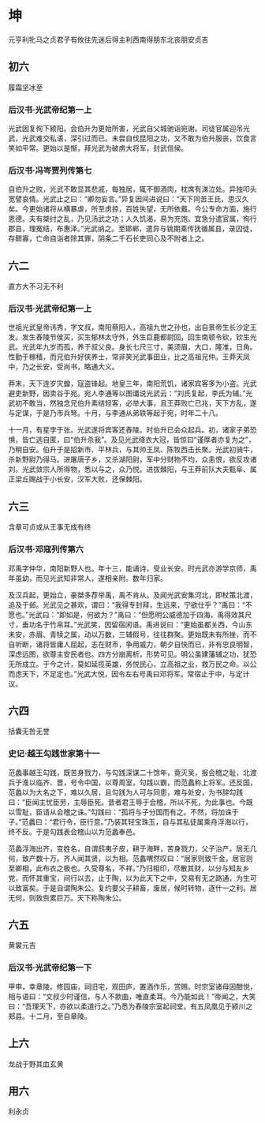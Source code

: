 # 坤
元亨利牝马之贞君子有攸往先迷后得主利西南得朋东北丧朋安贞吉

## 初六
履霜坚冰至

### 后汉书·光武帝纪第一上
光武因复徇下颍阳。会伯升为更始所害，光武自父城驰诣宛谢。司徒官属迎吊光武，光武难交私语，深引过而已。未尝自伐昆阳之功，又不敢为伯升服丧，饮食言笑如平常。更始以是惭，拜光武为破虏大将军，封武信侯。

### 后汉书·冯岑贾列传第七
自伯升之败，光武不敢显其悲戚，每独居，辄不御酒肉，枕席有涕泣处。异独叩头宽譬哀情。光武止之曰：“卿勿妄言。”异复因间进说曰：“天下同苦王氏，思汉久矣。今更始诸将从横暴虐，所至虏掠，百姓失望，无所依戴。今公专命方面，施行恩德。夫有桀纣之乱，乃见汤武之功；人久饥渴，易为充饱。宜急分遣官属，徇行郡县，理冤结，布惠泽。”光武纳之。至邯郸，遣异与铫期乘传抚循属县，录囚徒，存鳏寡，亡命自诣者除其罪，阴条二千石长吏同心及不附者上之。

## 六二
直方大不习无不利

### 后汉书·光武帝纪第一上
世祖光武皇帝讳秀，字文叔，南阳蔡阳人，高祖九世之孙也，出自景帝生长沙定王发。发生舂陵节侯买，买生郁林太守外，外生巨鹿都尉回，回生南顿令钦，钦生光武。光武年九岁而孤，养于叔父良。身长七尺三寸，美须眉，大口，隆准，日角。性勤于稼穑，而兄伯升好侠养士，常非笑光武事田业，比之高祖兄仲。王莽天凤中，乃之长安，受尚书，略通大义。

莽末，天下连岁灾蝗，寇盗锋起。地皇三年，南阳荒饥，诸家宾客多为小盗。光武避吏新野，因卖谷于宛。宛人李通等以图谶说光武云：“刘氏复起，李氏为辅。”光武初不敢当，然独念兄伯升素结轻客，必举大事，且王莽败亡已兆，天下方乱，遂与定谋，于是乃市兵弩。十月，与李通从弟轶等起于宛，时年二十八。

十一月，有星孛于张。光武遂将宾客还舂陵。时伯升已会众起兵。初，诸家子弟恐惧，皆亡逃自匿，曰“伯升杀我”。及见光武绛衣大冠，皆惊曰“谨厚者亦复为之”，乃稍自安。伯升于是招新市、平林兵，与其帅王凤、陈牧西击长聚。光武初骑牛，杀新野尉乃得马。进屠唐子乡，又杀湖阳尉。军中分财物不均，众恚恨，欲反攻诸刘。光武敛宗人所得物，悉以与之，众乃悦。进拔棘阳，与王莽前队大夫甄阜、属正梁丘赐战于小长安，汉军大败，还保棘阳。

## 六三
含章可贞或从王事无成有终

### 后汉书·邓寇列传第六
邓禹字仲华，南阳新野人也。年十三，能诵诗，受业长安。时光武亦游学京师，禹年虽幼，而见光武知非常人，遂相亲附。数年归家。

及汉兵起，更始立，豪桀多荐举禹，禹不肯从。及闻光武安集河北，即杖策北渡，追及于邺。光武见之甚欢，谓曰：“我得专封拜，生远来，宁欲仕乎？”禹曰：“不愿也。”光武曰：“即如是，何欲为？”禹曰：“但愿明公威德加于四海，禹得效其尺寸，垂功名于竹帛耳。”光武笑，因留宿闲语。禹进说曰：“更始虽都关西，今山东未安，赤眉、青犊之属，动以万数，三辅假号，往往群聚。更始既未有所挫，而不自听断，诸将皆庸人屈起，志在财币，争用威力，朝夕自快而已，非有忠良明智，深虑远图，欲尊主安民者也。四方分崩离析，形势可见。明公虽建藩辅之功，犹恐无所成立。于今之计，莫如延揽英雄，务悦民心，立高祖之业，救万民之命。以公而虑天下，不足定也。”光武大悦，因令左右号禹曰邓将军。常宿止于中，与定计议。

## 六四
括囊无咎无誉

### 史记·越王勾践世家第十一
范蠡事越王勾践，既苦身戮力，与勾践深谋二十馀年，竟灭吴，报会稽之耻，北渡兵于淮以临齐、晋，号令中国，以尊周室，勾践以霸，而范蠡称上将军。还反国，范蠡以为大名之下，难以久居，且勾践为人可与同患，难与处安，为书辞勾践曰：“臣闻主忧臣劳，主辱臣死。昔者君王辱于会稽，所以不死，为此事也。今既以雪耻，臣请从会稽之诛。”勾践曰：“孤将与子分国而有之。不然，将加诛于子。”范蠡曰：“君行令，臣行意。”乃装其轻宝珠玉，自与其私徒属乘舟浮海以行，终不反。于是勾践表会稽山以为范蠡奉邑。

范蠡浮海出齐，变姓名，自谓鸱夷子皮，耕于海畔，苦身戮力，父子治产。居无几何，致产数十万。齐人闻其贤，以为相。范蠡喟然叹曰：“居家则致千金，居官则至卿相，此布衣之极也。久受尊名，不祥。”乃归相印，尽散其财，以分与知友乡党，而怀其重宝，间行以去，止于陶，以为此天下之中，交易有无之路通，为生可以致富矣。于是自谓陶朱公。复约要父子耕畜，废居，候时转物，逐什一之利。居无何，则致赀累巨万。天下称陶朱公。

## 六五
黄裳元吉

### 后汉书·光武帝纪第一下
甲申，幸章陵。修园庙，祠旧宅，观田庐，置酒作乐，赏赐。时宗室诸母因酣悦，相与语曰：“文叔少时谨信，与人不款曲，唯直柔耳。今乃能如此！”帝闻之，大笑曰：“吾理天下，亦欲以柔道行之。”乃悉为舂陵宗室起祠堂。有五凤凰见于颍川之郏县。十二月，至自章陵。

## 上六
龙战于野其血玄黄

## 用六
利永贞
